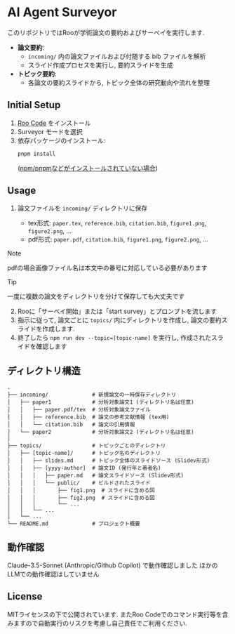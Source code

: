 # AI Agent Surveyor

このリポジトリではRooが学術論文の要約およびサーベイを実行します.

- **論文要約**:
  - `incoming/` 内の論文ファイルおよび付随する bib ファイルを解析
  - スライド作成プロセスを実行し, 要約スライドを生成
- **トピック要約**:
  - 各論文の要約スライドから, トピック全体の研究動向や流れを整理

## Initial Setup

1. [Roo Code](https://marketplace.visualstudio.com/items?itemName=RooVeterinaryInc.roo-cline) をインストール
2. Surveyor モードを選択  
3. 依存パッケージのインストール:
   ```sh
   pnpm install
   ```
   ([npm/pnpmなどがインストールされていない場合](https://pnpm.io/installation))

## Usage

1. 論文ファイルを `incoming/` ディレクトリに保存

   - tex形式: `paper.tex`, `reference.bib`, `citation.bib`, `figure1.png`, `figure2.png`, ...
   - pdf形式: `paper.pdf`, `citation.bib`, `figure1.png`, `figure2.png`, ...

> [!NOTE]
> pdfの場合画像ファイル名は本文中の番号に対応している必要があります

> [!TIP]
> 一度に複数の論文をディレクトリを分けて保存しても大丈夫です

2. Rooに「サーベイ開始」または「start survey」とプロンプトを流します
3. 指示に従って, 論文ごとに `topics/` 内にディレクトリを作成し, 論文の要約スライドを作成します.
4. 終了したら `npm run dev --topic=[topic-name]` を実行し, 作成されたスライドを確認します

## ディレクトリ構造

```
.
├── incoming/              # 新規論文の一時保存ディレクトリ
│   ├── paper1             # 分析対象論文1 (ディレクトリ名は任意)
│   │   ├── paper.pdf/tex  # 分析対象論文ファイル
│   │   ├── reference.bib  # 論文の参考文献情報 (tex用)
│   │   └── citation.bib   # 論文の引用情報
│   └── paper2             # 分析対象論文2 (ディレクトリ名は任意)
│
├── topics/                # トピックごとのディレクトリ
│   ├── [topic-name]/      # トピック名のディレクトリ
│   │   ├── slides.md      # トピック全体のスライドソース (Slidev形式)
│   │   ├── [yyyy-author]  # 論文ID (発行年と著者名)
│   │   │   ├── paper.md   # 論文スライドソース (Slidev形式)
│   │   │   └── public/    # ビルドされたスライド
│   │   │       ├── fig1.png  # スライドに含める図
│   │   │       ├── fig2.png  # スライドに含める図
│   │   │       └── ...
│   │   └── ...
│   └── ...
└── README.md              # プロジェクト概要
```

## 動作確認

Claude-3.5-Sonnet (Anthropic/Github Copilot) で動作確認しました
ほかのLLMでの動作確認はしていません

## License

MITライセンスの下で公開されています.
またRoo Codeでのコマンド実行等を含みますので自動実行のリスクを考慮し自己責任でご利用ください.
